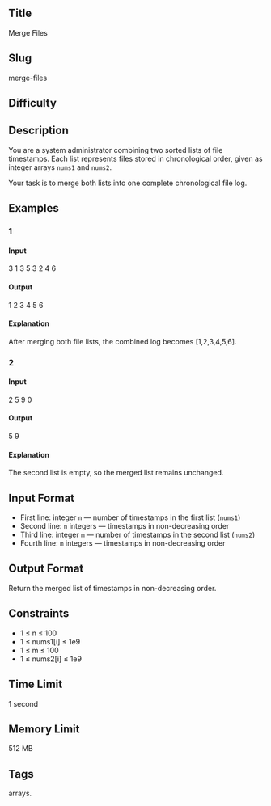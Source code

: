 ## Title

Merge Files

## Slug

merge-files

## Difficulty


## Description

You are a system administrator combining two sorted lists of file timestamps. Each list represents files stored in chronological order, given as integer arrays `nums1` and `nums2`.  

Your task is to merge both lists into one complete chronological file log.




## Examples

### 1

#### Input

3
1 3 5
3
2 4 6

#### Output

1 2 3 4 5 6

#### Explanation

After merging both file lists, the combined log becomes [1,2,3,4,5,6].


### 2

#### Input

2
5 9
0

#### Output

5 9

#### Explanation

The second list is empty, so the merged list remains unchanged.


## Input Format  

- First line: integer `n` — number of timestamps in the first list (`nums1`)  
- Second line: `n` integers — timestamps in non-decreasing order  
- Third line: integer `m` — number of timestamps in the second list (`nums2`)  
- Fourth line: `m` integers — timestamps in non-decreasing order  


## Output Format  

Return the merged list of timestamps in non-decreasing order.


## Constraints  

- 1 ≤ n ≤ 100  
- 1 ≤ nums1[i] ≤ 1e9  
- 1 ≤ m ≤ 100  
- 1 ≤ nums2[i] ≤ 1e9  

## Time Limit

1 second

## Memory Limit

512 MB

## Tags

arrays.
